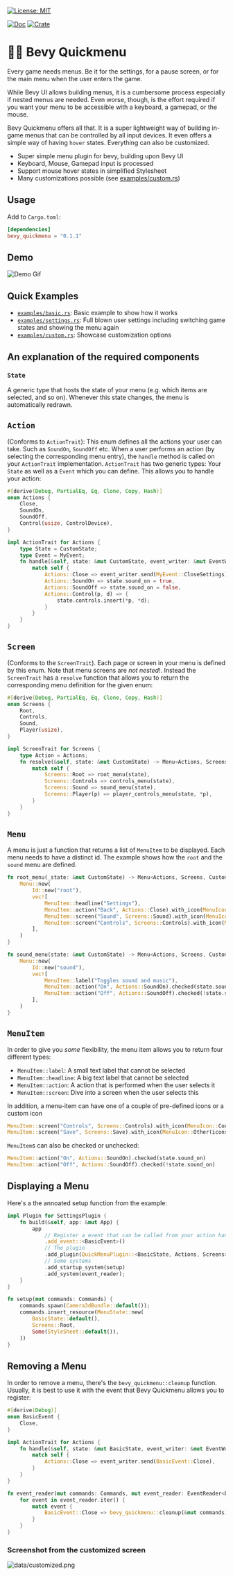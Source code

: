 [![License: MIT](https://img.shields.io/badge/license-MIT-green)](https://opensource.org/licenses/MIT)

[![Doc](https://docs.rs/bevy_quickmenu/badge.svg)](https://docs.rs/bevy_quickmenu)
[![Crate](https://img.shields.io/crates/v/bevy_quickmenu.svg)](https://crates.io/crates/bevy_quickmenu)

# 🏃‍♂️ Bevy Quickmenu

Every game needs menus. Be it for the settings, for a pause screen, or for the main menu when the user enters the game.

While Bevy UI allows building menus, it is a cumbersome process especially if nested menus are needed. Even worse, though, is the effort required if you want your menu to be accessible with a keyboard, a gamepad, or the mouse.

Bevy Quickmenu offers all that. It is a super lightweight way of building in-game menus that can be controlled by all input devices. It even offers a simple way of having `hover` states. Everything can also be customized.

- Super simple menu plugin for bevy, building upon Bevy UI
- Keyboard, Mouse, Gamepad input is processed
- Support mouse hover states in simplified Stylesheet
- Many customizations possible (see [examples/custom.rs](examples/custom.rs))

## Usage

Add to `Cargo.toml`:

```toml
[dependencies]
bevy_quickmenu = "0.1.1"
```

## Demo

![Demo Gif](data/demo.gif)

## Quick Examples

- [`examples/basic.rs`](examples/basic.rs): Basic example to show how it works
- [`examples/settings.rs`](examples/settings.rs): Full blown user settings including switching game states and showing the menu again
- [`examples/custom.rs`](examples/custom.rs): Showcase customization options

## An explanation of the required components

### `State`

A generic type that hosts the state of your menu (e.g. which items are selected, and so on).
Whenever this state changes, the menu is automatically redrawn.

## `Action`

(Conforms to `ActionTrait`): This enum defines all the actions your user can take. Such as `SoundOn`, `SoundOff` etc. When a user performs an action (by selecting the corresponding menu entry), the `handle` method is called on your `ActionTrait` implementation. `ActionTrait` has two generic types: Your `State` as well as a `Event` which you can define. This allows you to handle your action:

``` rs
#[derive(Debug, PartialEq, Eq, Clone, Copy, Hash)]
enum Actions {
    Close,
    SoundOn,
    SoundOff,
    Control(usize, ControlDevice),
}

impl ActionTrait for Actions {
    type State = CustomState;
    type Event = MyEvent;
    fn handle(&self, state: &mut CustomState, event_writer: &mut EventWriter<MyEvent>) {
        match self {
            Actions::Close => event_writer.send(MyEvent::CloseSettings),
            Actions::SoundOn => state.sound_on = true,
            Actions::SoundOff => state.sound_on = false,
            Actions::Control(p, d) => {
                state.controls.insert(*p, *d);
            }
        }
    }
}
```

## `Screen`

(Conforms to the `ScreenTrait`). Each page or screen in your menu is defined by this enum. Note that menu screens are *not nested*!. Instead the `ScreenTrait` has a `resolve` function that allows you to return the corresponding menu definition for the given enum:

``` rs
#[derive(Debug, PartialEq, Eq, Clone, Copy, Hash)]
enum Screens {
    Root,
    Controls,
    Sound,
    Player(usize),
}

impl ScreenTrait for Screens {
    type Action = Actions;
    fn resolve(&self, state: &mut CustomState) -> Menu<Actions, Screens, CustomState> {
        match self {
            Screens::Root => root_menu(state),
            Screens::Controls => controls_menu(state),
            Screens::Sound => sound_menu(state),
            Screens::Player(p) => player_controls_menu(state, *p),
        }
    }
}
```

## `Menu`

A menu is just a function that returns a list of `MenuItem` to be displayed. Each menu needs to have a distinct id. The example shows how the `root` and the `sound` menu are defined.

``` rs
fn root_menu(_state: &mut CustomState) -> Menu<Actions, Screens, CustomState> {
    Menu::new(
        Id::new("root"),
        vec![
            MenuItem::headline("Settings"),
            MenuItem::action("Back", Actions::Close).with_icon(MenuIcon::Back),
            MenuItem::screen("Sound", Screens::Sound).with_icon(MenuIcon::Sound),
            MenuItem::screen("Controls", Screens::Controls).with_icon(MenuIcon::Controls),
        ],
    )
}

fn sound_menu(state: &mut CustomState) -> Menu<Actions, Screens, CustomState> {
    Menu::new(
        Id::new("sound"),
        vec![
            MenuItem::label("Toggles sound and music"),
            MenuItem::action("On", Actions::SoundOn).checked(state.sound_on),
            MenuItem::action("Off", Actions::SoundOff).checked(!state.sound_on),
        ],
    )
}
```

## `MenuItem`

In order to give you *some* flexibility, the menu item allows you to return four different types:

- `MenuItem::label`: A small text label that cannot be selected
- `MenuItem::headline`: A big text label that cannot be selected
- `MenuItem::action`: A action that is performed when the user selects it
- `MenuItem::screen`: Dive into a screen when the user selects this

In addition, a menu-item can have one of a couple of pre-defined icons or a custom icon

``` rs
MenuItem::screen("Controls", Screens::Controls).with_icon(MenuIcon::Controls)
MenuItem::screen("Save", Screens::Save).with_icon(MenuIcon::Other(icons.save.clone()))
```

`MenuItem`s can also be checked or unchecked:

``` rs
MenuItem::action("On", Actions::SoundOn).checked(state.sound_on)
MenuItem::action("Off", Actions::SoundOff).checked(!state.sound_on)
```

## Displaying a Menu

Here's a the annoated setup function from the example:

``` rs
impl Plugin for SettingsPlugin {
    fn build(&self, app: &mut App) {
        app
            // Register a event that can be called from your action handler
            .add_event::<BasicEvent>()
            // The plugin
            .add_plugin(QuickMenuPlugin::<BasicState, Actions, Screens>::new())
            // Some systems
            .add_startup_system(setup)
            .add_system(event_reader);
    }
}

fn setup(mut commands: Commands) {
    commands.spawn(Camera3dBundle::default());
    commands.insert_resource(MenuState::new(
        BasicState::default(),
        Screens::Root,
        Some(StyleSheet::default()),
    ))
}
```

## Removing a Menu

In order to remove a menu, there's the `bevy_quickmenu::cleanup` function. Usually, it is best
to use it with the event that Bevy Quickmenu allows you to register:

``` rs
#[derive(Debug)]
enum BasicEvent {
    Close,
}

impl ActionTrait for Actions {
    fn handle(&self, state: &mut BasicState, event_writer: &mut EventWriter<BasicEvent>) {
        match self {
            Actions::Close => event_writer.send(BasicEvent::Close),
        }
    }
}

fn event_reader(mut commands: Commands, mut event_reader: EventReader<BasicEvent>) {
    for event in event_reader.iter() {
        match event {
            BasicEvent::Close => bevy_quickmenu::cleanup(&mut commands),
        }
    }
}
```

### Screenshot from the customized screen

![data/customized.png](data/customized.png)
